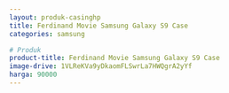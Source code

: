 ```yaml
---
layout: produk-casinghp
title: Ferdinand Movie Samsung Galaxy S9 Case
categories: samsung

# Produk
product-title: Ferdinand Movie Samsung Galaxy S9 Case
image-drive: 1VLReKVa9yDkaomFLSwrLa7HWQgrA2yYf
harga: 90000
---
```

